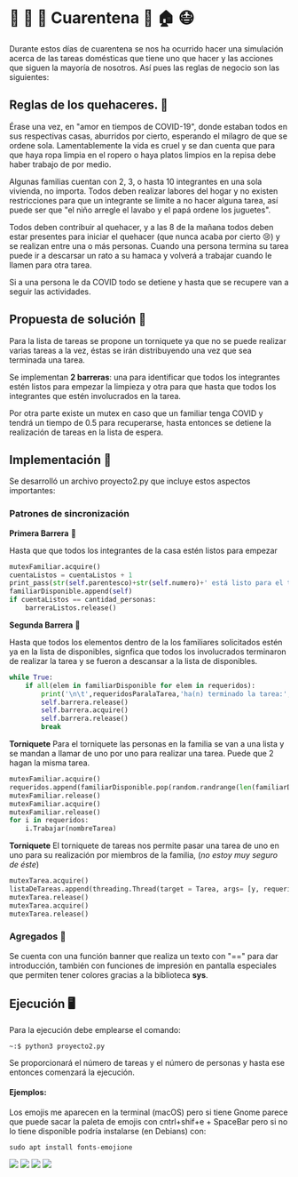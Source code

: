 # 🧹 🧻 🧽 Cuarentena 🦠 🏠 😷

Durante estos días de cuarentena se nos ha ocurrido hacer una simulación acerca de las tareas domésticas que tiene uno que hacer y las acciones que siguen la mayoría de nosotros. Así pues las reglas de negocio son las siguientes:

## Reglas de los quehaceres. 🤯

Érase una vez, en "amor en tiempos de COVID-19", donde estaban todos en sus respectivas casas, aburridos por cierto, esperando el milagro de que se ordene sola. Lamentablemente la vida es cruel y se dan cuenta que para que haya ropa limpia en el ropero o haya platos limpios en la repisa debe haber trabajo de por medio. 

Algunas familias cuentan con 2, 3, o hasta 10 integrantes en una sola vivienda, no importa. Todos deben realizar labores del hogar y no existen restricciones para que un integrante se limite a no hacer alguna tarea, así puede ser que "el niño arregle el lavabo y el papá ordene los juguetes".

Todos deben contribuir al quehacer, y a las 8 de la mañana todos deben estar presentes para iniciar el quehacer (que nunca acaba por cierto 😢) y se realizan entre una o más personas. Cuando una persona termina su tarea puede ir a descarsar un rato a su hamaca y volverá a trabajar cuando le llamen para otra tarea.


Si a una persona le da COVID todo se detiene y hasta que se recupere van a seguir las actividades. 

## Propuesta de solución 🤔

Para la lista de tareas se propone un torniquete ya que no se puede realizar varias tareas a la vez, éstas se irán distribuyendo una vez que sea terminada una tarea. 

Se implementan **2 barreras**: una para identificar que todos los integrantes estén listos para empezar la limpieza y otra para que hasta que todos los integrantes que estén involucrados en la tarea.

Por otra parte existe un mutex en caso que un familiar tenga COVID y tendrá un tiempo de 0.5 para recuperarse, hasta entonces se detiene la realización de tareas en la lista de espera.

## Implementación 🤩
Se desarrolló un archivo proyecto2.py que incluye estos aspectos importantes:

### Patrones de sincronización

**Primera Barrera** 🧱

Hasta que que todos los integrantes de la casa estén listos para empezar

```python
mutexFamiliar.acquire()
cuentaListos = cuentaListos + 1
print_pass(str(self.parentesco)+str(self.numero)+' está listo para el trabajo')
familiarDisponible.append(self)
if cuentaListos == cantidad_personas:
	barreraListos.release()
```

**Segunda Barrera** 🧱

Hasta que todos los elementos dentro de la los familiares solicitados estén ya en la lista de disponibles, signfica que todos los involucrados terminaron de realizar la tarea y se fueron a descansar a la lista de disponibles.

```python
while True:
	if all(elem in familiarDisponible for elem in requeridos):
		print('\n\t',requeridosParalaTarea,'ha(n) terminado la tarea:',nombreTarea,'\n')
		self.barrera.release()
		self.barrera.acquire()
		self.barrera.release()
		break

```
**Torniquete** 
Para el torniquete las personas en la familia se van a una lista y se mandan a llamar de uno por uno para realizar una tarea. Puede que 2 hagan la misma tarea.

```python
mutexFamiliar.acquire()
requeridos.append(familiarDisponible.pop(random.randrange(len(familiarDisponible))))
mutexFamiliar.release()
mutexFamiliar.acquire()
mutexFamiliar.release()
for i in requeridos:
	i.Trabajar(nombreTarea)
```
**Torniquete**
El torniquete de tareas nos permite pasar una tarea de uno en uno para su realización por miembros de la familia, (*no estoy muy seguro de éste*)

```python
mutexTarea.acquire()          
listaDeTareas.append(threading.Thread(target = Tarea, args= [y, requeridosParalaTarea,nombreTarea]).start())
mutexTarea.release()
mutexTarea.acquire()
mutexTarea.release()
```

### Agregados 👀
Se cuenta con una función banner que realiza un texto con "==" para dar introducción, también con funciones de impresión en pantalla especiales que permiten tener colores gracias a la biblioteca **sys**. 

## Ejecución 🖥
Para la ejecución debe emplearse el comando:

```shell
~:$ python3 proyecto2.py
```
Se proporcionará el número de tareas y el número de personas y hasta ese entonces comenzará la ejecución.

#### Ejemplos: 
Los emojis me aparecen en la terminal (macOS) pero si tiene Gnome parece que puede sacar la paleta de emojis con cntrl+shif+e + SpaceBar pero si no lo tiene disponible podría instalarse (en Debians) con:

```shell
sudo apt install fonts-emojione 
```

![](screen1.png)
![](screen2.png)
![](screen3.png)
![](screen4.png)